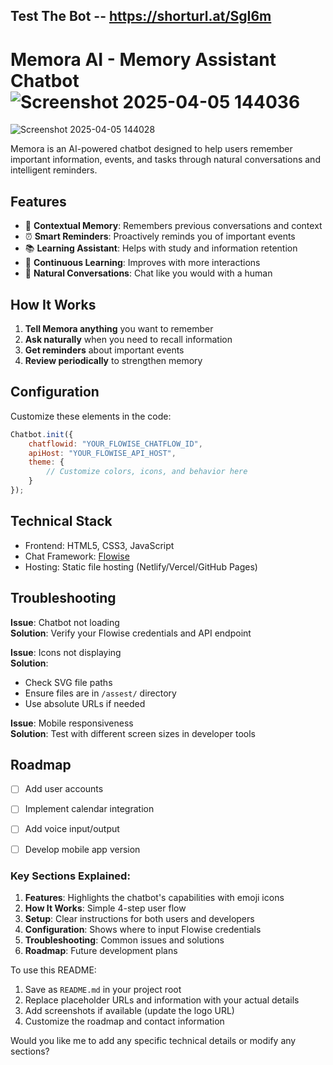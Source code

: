 ## Test The Bot -- https://shorturl.at/SgI6m
# Memora AI - Memory Assistant Chatbot![Screenshot 2025-04-05 144036](https://github.com/user-attachments/assets/95bff187-acec-4da5-b74c-e9cd5087b71f)
![Screenshot 2025-04-05 144028](https://github.com/user-attachments/assets/40a3b53d-d715-4179-9231-0bd30d9205be)


Memora is an AI-powered chatbot designed to help users remember important information, events, and tasks through natural conversations and intelligent reminders.

## Features

- 🧠 **Contextual Memory**: Remembers previous conversations and context
- ⏰ **Smart Reminders**: Proactively reminds you of important events
- 📚 **Learning Assistant**: Helps with study and information retention
- 🔄 **Continuous Learning**: Improves with more interactions
- 💬 **Natural Conversations**: Chat like you would with a human

## How It Works

1. **Tell Memora anything** you want to remember
2. **Ask naturally** when you need to recall information
3. **Get reminders** about important events
4. **Review periodically** to strengthen memory

## Configuration

Customize these elements in the code:

```javascript
Chatbot.init({
    chatflowid: "YOUR_FLOWISE_CHATFLOW_ID",
    apiHost: "YOUR_FLOWISE_API_HOST",
    theme: {
        // Customize colors, icons, and behavior here
    }
});
```

## Technical Stack

- Frontend: HTML5, CSS3, JavaScript
- Chat Framework: [Flowise](https://flowiseai.com)
- Hosting: Static file hosting (Netlify/Vercel/GitHub Pages)

## Troubleshooting

**Issue**: Chatbot not loading  
**Solution**: Verify your Flowise credentials and API endpoint

**Issue**: Icons not displaying  
**Solution**: 
- Check SVG file paths
- Ensure files are in `/assest/` directory
- Use absolute URLs if needed

**Issue**: Mobile responsiveness  
**Solution**: Test with different screen sizes in developer tools

## Roadmap

- [ ] Add user accounts
- [ ] Implement calendar integration
- [ ] Add voice input/output
- [ ] Develop mobile app version



### Key Sections Explained:

1. **Features**: Highlights the chatbot's capabilities with emoji icons
2. **How It Works**: Simple 4-step user flow
3. **Setup**: Clear instructions for both users and developers
4. **Configuration**: Shows where to input Flowise credentials
5. **Troubleshooting**: Common issues and solutions
6. **Roadmap**: Future development plans

To use this README:
1. Save as `README.md` in your project root
2. Replace placeholder URLs and information with your actual details
3. Add screenshots if available (update the logo URL)
4. Customize the roadmap and contact information

Would you like me to add any specific technical details or modify any sections?
